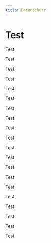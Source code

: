 ```yaml
---
title: Datenschutz
---
```


# Test
Test

Test

Test

Test

Test

Test

Test

Test

Test

Test

Test

Test

Test

Test

Test

Test

Test

Test

Test














Test